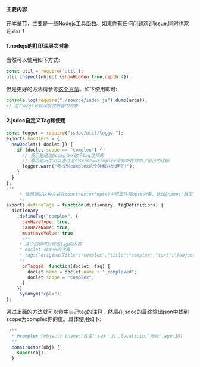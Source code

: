 #### 主要内容
在本章节，主要是一些Nodejs工具函数。如果你有任何问题欢迎issue,同时也欢迎star！

#### 1.nodejs的打印深层次对象
当然可以使用如下方式:
```js
const util = require('util');
util.inspect(object,{showHidden:true,depth:4});
```
但是更好的方法请参考[这个方法](./source/index.js)。如下使用即可:
```js
console.log(require("./source/index.js").dump(args));
// 这个args可以深层次嵌套的对象
```

#### 2.jsdoc自定义Tag和使用
```js
const logger = require("jsdoc/util/logger");
exports.handlers = {
  newDoclet({ doclet }) {
    if (doclet.scope == "complex") {
      // 表示是通过@complex这个tag注释的
      // 最后输出中可以通过这个scope==complex来判断是命中了自己的注解
      logger.warn("我找到complex这个注释并处理了!");
    }
  }
};
/**
     * 我想通过这种方式在constructor(opts)中里面注释opts对象，比如{name:'罄天',sex:'男'}
     */
exports.defineTags = function(dictionary, tagDefinitions) {
  dictionary
    .defineTag("complex", {
      canHaveType: true,
      canHaveName: true,
      mustHaveValue: true, 
      /**
     * 这个回调可以修改tag的内容
     * doclet:被命中的注释
     * tag:{"originalTitle":"complex","title":"complex","text":"{object} obj","value":{"type":{"names":["object"]},"name":"obj"}}
     */
      onTagged: function(doclet, tag) {
        doclet.name = doclet.name + "_complexed";
        doclet.scope = "complex";
      }
    })
    .synonym("cplx");
};

```

通过上面的方法就可以命中自己tag的注释，然后在jsdoc的最终输出json中找到scope为complex你的值。具体使用如下:
```js
 /**
  * @complex {object} {name:'姓名',sex:'女',locatioin:'地址',age:20} 
  */
  constructor(obj) {
    super(obj);
  }
```